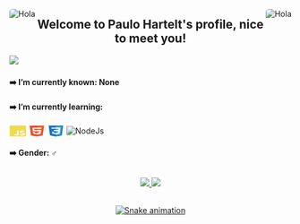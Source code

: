  <img align="right" alt="Hola" height="50" style="border-radius:5px;" src="https://c.tenor.com/4BvIV4qafpEAAAAi/jojofactory-jojoteam.gif"></div><img align="left" alt="Hola" height="50" style="border-radius:5px;" src="https://c.tenor.com/4BvIV4qafpEAAAAi/jojofactory-jojoteam.gif"></div>
 ## <div align = "center">Welcome to Paulo Hartelt's profile, nice to meet you!</div> 

<a href="https://www.linkedin.com/in/paulo-hartelt-045144106/" target="_blank"><img src="https://img.shields.io/badge/LinkedIn-0077B5?style=for-the-badge&logo=linkedin&logoColor=white" target="_blank"></a>

#### <div align = "left">➡️ I’m currently known: None</div>
#### ➡️ I’m currently learning: 
<img align="center" alt="Javasscript" height="20" width="30" src="https://raw.githubusercontent.com/devicons/devicon/master/icons/javascript/javascript-plain.svg"> <img align="center" alt="HTML" height="20" width="30" src="https://raw.githubusercontent.com/devicons/devicon/master/icons/html5/html5-original.svg"> <img align="center" alt="CSS" height="20" width="30" src="https://raw.githubusercontent.com/devicons/devicon/master/icons/css3/css3-original.svg"> <img align="center" alt="NodeJs" height="20" width="30" src="https://cdn.jsdelivr.net/gh/devicons/devicon/icons/nodejs/nodejs-original.svg">
#### ➡️ Gender: ♂️

 ##

<div align="center">
  <a href="https://github.com/PauloHartelt">
  <img height="170em" src="https://github-readme-stats.vercel.app/api?username=PauloHartelt&show_icons=true&theme=github_dark&include_all_commits=true&count_private=true"/>
  <img height="170em" src="https://github-readme-stats.vercel.app/api/top-langs/?username=PauloHartelt&layout=compact&langs_count=7&theme=github_dark"/>
</div>
 
 <div style="display: inline_block"><br>  
</div> 
<div align="center"> 
  
  ![Snake animation](https://github.com/PauloHartelt/PauloHartelt/blob/output/github-contribution-grid-snake.svg)
 
</div>
